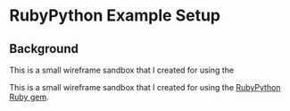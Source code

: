 # RubyPython Example Setup

## Background
<p class='util--hide'>This is a small wireframe sandbox that I created for using the </p>

<p class='util--hide'> This is a small wireframe sandbox that I created for using the <a href=’ https://rubygems.org/gems/rubypython/versions/0.6.3'>RubyPython Ruby gem</a>.</p>
